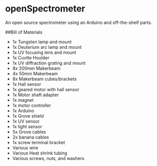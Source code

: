 # openSpectrometer
An open source spectrometer using an Arduino and off-the-shelf parts.

##Bill of Materials
* 1x Tungsten lamp and mount
* 1x Deuterium arc lamp and mount
* 1x UV focusing lens and mount
* 1x Cuvtte Houlder
* 1x UV diffraction grating and mount
* 8x 200mm Makerbeam
* 4x 50mm Makerbeam
* 8x Makerbeam cubes/brackets
* 1x Hall sensor
* 1x geared motor with hall sensor
* 1x Motor shaft adapter
* 1x magnet
* 1x motor controller
* 1x Arduino
* 1x Grove shield
* 1x UV sensor
* 1x light sensor
* 5x Grove cables
* 2x banana cables
* 1x screw terminal bracket
* Various wire
* Various Heat shrink tubing
* Various screws, nuts, and washers
